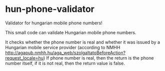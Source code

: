# hun-phone-validator
Validator for hungarian mobile phone numbers!

This small code can validate Hungarian mobile phone numbers.

It checks whether the phone number is real and whether it was issued by a Hungarian mobile service provider (according to NMHH http://agapub.nmhh.hu/aga_web/szolgaltatoBeforeAction?request_locale=hu)
If phone number is real, then the return is the phone number itself, 
if it is not real, then the return value is false.
